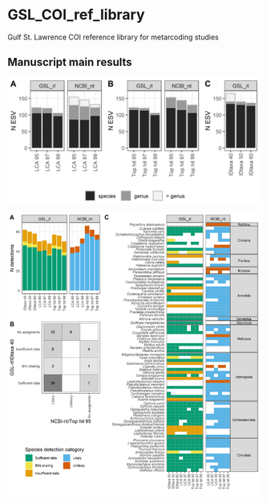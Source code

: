 # GSL_COI_ref_library

Gulf St. Lawrence COI reference library for metarcoding studies





## Manuscript main results

![figESV](/03_Results/fig_Assignement_ESV.png)

![figESV](/03_Results/fig_Assignement_SP.png)